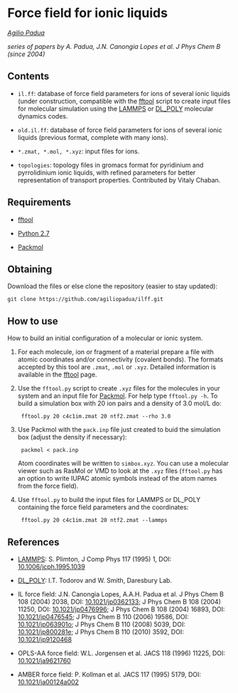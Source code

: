 Force field for ionic liquids
=============================

_[Agilio Padua](http://tim.univ-bpclermont.fr/apadua)_

_series of papers by A. Padua, J.N. Canongia Lopes et al. J Phys Chem
B (since 2004)_

Contents
--------

* `il.ff`: database of force field parameters for ions of several
    ionic liquids (under construction, compatible with the
    [fftool]() script to create input files for molecular
    simulation using the [LAMMPS]() or [DL_POLY]() molecular
    dynamics codes.

* `old.il.ff`: database of force field parameters for ions of several ionic
    liquids (previous format, complete with many ions).

* `*.zmat, *.mol, *.xyz`: input files for ions.

* `topologies`: topology files in gromacs format for pyridinium and
  pyrrolidinium ionic liquids, with refined parameters for better
  representation of transport properties. Contributed by Vitaly
  Chaban.


Requirements
------------

* [fftool](http://www.github.com/agiliopadua/fftool)

* [Python 2.7](http://www.python.org/)

* [Packmol](http://www.ime.unicamp.br/~martinez/packmol/)


Obtaining
---------

Download the files or else clone the repository (easier to stay updated):

    git clone https://github.com/agiliopadua/ilff.git


How to use
----------

How to build an initial configuration of a molecular or ionic system.

1. For each molecule, ion or fragment of a material prepare a file
   with atomic coordinates and/or connectivity (covalent bonds). The
   formats accepted by this tool are `.zmat`, `.mol` or
   `.xyz`. Detailed information is available in the [fftool]()
   page.


2. Use the `fftool.py` script to create `.xyz` files for the molecules
   in your system and an input file for [Packmol](). For help type
   `fftool.py -h`. To build a simulation box with 20 ion pairs and a
   density of 3.0 mol/L do:

        fftool.py 20 c4c1im.zmat 20 ntf2.zmat --rho 3.0

3. Use Packmol with the `pack.inp` file just created to buid the
   simulation box (adjust the density if necessary):

        packmol < pack.inp

    Atom coordinates will be written to `simbox.xyz`. You can use a
    molecular viewer such as RasMol or VMD to look at the `.xyz` files
    (`fftool.py` has an option to write IUPAC atomic symbols instead
    of the atom names from the force field).

4. Use `fftool.py` to build the input files for LAMMPS or DL_POLY
   containing the force field parameters and the coordinates:

        fftool.py 20 c4c1im.zmat 20 ntf2.zmat --lammps


References
----------

* [LAMMPS](http://lammps.sandia.gov/): S. Plimton, J Comp Phys
  117 (1995) 1, DOI:
  [10.1006/jcph.1995.1039](http://dx.doi.org/10.1006/jcph.1995.1039)

* [DL_POLY](http://www.stfc.ac.uk/CSE/randd/ccg/software/DL_POLY/25526.aspx):
  I.T. Todorov and W. Smith, Daresbury Lab.

* IL force field: J.N. Canongia Lopes, A.A.H. Padua et al.
  J Phys Chem B 108 (2004) 2038, DOI:
  [10.1021/jp0362133](http://dx.doi.org/10.1021/jp0362133);
  J Phys Chem B 108 (2004) 11250, DOI:
  [10.1021/jp0476996](http://dx.doi.org/10.1021/jp0476996);
  J Phys Chem B 108 (2004) 16893, DOI:
  [10.1021/jp0476545](http://dx.doi.org/10.1021/jp0476545);
  J Phys Chem B 110 (2006) 19586, DOI:
  [10.1021/jp063901o](http://dx.doi.org/10.1021/jp063901o);
  J Phys Chem B 110 (2008) 5039, DOI:
  [10.1021/jp800281e](http://dx.doi.org/10.1021/jp800281e);
  J Phys Chem B 110 (2010) 3592, DOI:
  [10.1021/jp9120468](http://dx.doi.org/10.1021/jp9120468)

* OPLS-AA force field: W.L. Jorgensen et al. JACS 118 (1996) 11225,
  DOI: [10.1021/ja9621760](http://dx.doi.org/10.1021/ja9621760) 

* AMBER force field: P. Kollman et al. JACS 117 (1995) 5179, DOI:
  [10.1021/ja00124a002](http://dx.doi.org/10.1021/ja00124a002) 
